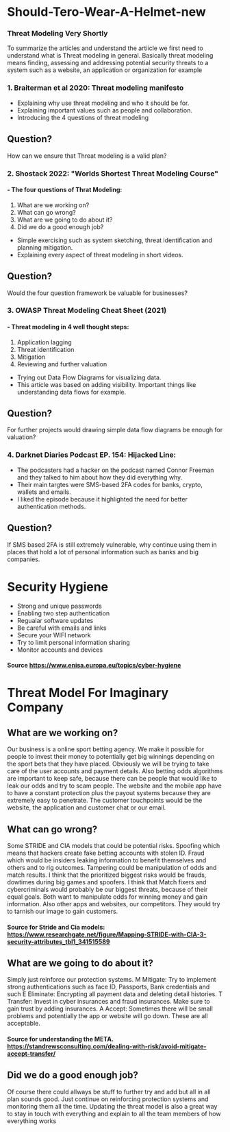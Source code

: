 # Should-Tero-Wear-A-Helmet-new

### Threat Modeling Very Shortly

<p>To summarize the articles and understand the artiicle we first need to understand what is Threat modeling in general. Basically threat modeling means finding, assessing and addressing potential security threats to a system such as a website, an application or organization for example</p>

###  1. Braiterman et al 2020: Threat modeling manifesto <br>
- Explaining why use threat modeling and who it should be for. <br>
- Explaining important values such as people and collaboration. <br>
- Introducing the 4 questions of threat modeling

## Question?
<p>How can we ensure that Threat modeling is a valid plan?</p>

### 2. Shostack 2022: "Worlds Shortest Threat Modeling Course" <br>
#### - The four questions of Thrat Modeling:
1. What are we working on?
2. What can go wrong?
3. What are we going to do about it?
4. Did we do a good enough job?

- Simple exercising such as system sketching, threat identification and planning mitigation.
- Explaining every aspect of threat modeling in short videos.

## Question?
<p>Would the four question framework be valuable for businesses?</p>

### 3. OWASP Threat Modeling Cheat Sheet (2021) <br>
#### - Threat modeling in 4 well thought steps:
1. Application lagging
2. Threat identification
3. Mitigation
4. Reviewing and further valuation
   
- Trying out Data Flow Diagrams for visualizing data.
- This article was based on adding visibility. Important things like understanding data flows for example.

## Question?
<p> For further projects would drawing simple data flow diagrams be enough for valuation?</p>

### 4. Darknet Diaries Podcast EP. 154: Hijacked Line:
- The podcasters had a hacker on the podcast named Connor Freeman and they talked to him about how they did everything why.
- Their main targtes were SMS-based 2FA codes for banks, crypto, wallets and emails.
- I liked the episode because it highlighted the need for better authentication methods.

## Question?
<p>If SMS based 2FA is still extremely vulnerable, why continue using them in places that hold a lot of personal information such as banks and big companies.</p>

# Security Hygiene

- Strong and unique passwords
- Enabling two step authentication
- Regualar software updates
- Be careful with emails and links
- Secure your WIFI network
- Try to limit personal information sharing
- Monitor accounts and devices
#### Source https://www.enisa.europa.eu/topics/cyber-hygiene

# Threat Model For Imaginary Company

## What are we working on?
<p>Our business is a online sport betting agency. We make it possible for people to invest their money to potentially get big winnings depending on the sport bets that they have placed. Obviously we will be trying to take care of the user accounts and payment details. Also betting odds algorithms are important to keep safe, because there can be people that would like to leak our odds and try to scam people. The website and the mobile app have to have a constant protection plus the payout systems because they are extremely easy to penetrate. The customer touchpoints would be the website, the application and customer chat or our email.</p>

## What can go wrong?
<p>Some STRIDE and CIA models that could be potential risks. Spoofing which means that hackers create fake betting accounts with stolen ID. Fraud which would be insiders leaking information to benefit themselves and others and to rig outcomes. Tampering could be manipulation of odds and match results. I think that the prioritized biggest risks would be frauds, dowtimes during big games and spoofers. I think that Match fixers and cybercriminals would probably be our biggest threats, because of their equal goals. Both want to manipulate odds for winning money and gain information. Also other apps and websites, our competitors. They would try to tarnish our image to gain customers.</p>

#### Source for Stride and Cia models: https://www.researchgate.net/figure/Mapping-STRIDE-with-CIA-3-security-attributes_tbl1_341515589

## What are we going to do about it?
<p>Simply just reinforce our protection systems. 
M Mitigate: Try to implement strong authentications such as face ID, Passports, Bank credentials and such
E Eliminate: Encrypting all payment data and deleting detail histories.
T Transfer: Invest in cyber insurances and fraud insurances. Make sure to gain trust by adding insurances.
A Accept: Sometimes there will be small problems and potentially the app or website will go down. These are all acceptable.
</p>

#### Source for understanding the META. https://standrewsconsulting.com/dealing-with-risk/avoid-mitigate-accept-transfer/

## Did we do a good enough job?
<p>Of course there could allways be stuff to further try and add but all in all plan sounds good. Just continue on reinforcing protection systems and monitoring them all the time. Updating the threat model is also a great way to stay in touch with everything and explain to all the team members of how everything works</p>
